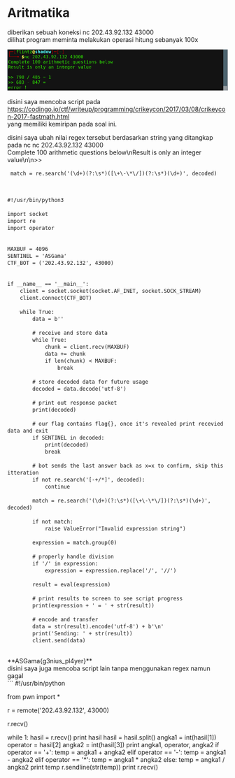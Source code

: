 # Aritmatika

diberikan sebuah koneksi nc 202.43.92.132 43000 <br>
dilihat program meminta melakukan operasi hitung sebanyak 100x<br>

<img src="arit11.png">

disini saya mencoba script pada https://codingo.io/ctf/writeup/programming/crikeycon/2017/03/08/crikeycon-2017-fastmath.html<br>
yang memiliki kemiripan pada soal ini.

disini saya ubah nilai regex tersebut berdasarkan string yang ditangkap pada nc nc 202.43.92.132 43000 <br>
Complete 100 arithmetic questions below\nResult is only an integer value\n\n>> <br>

```
 match = re.search('(\d+)(?:\s*)([\+\-\*\/])(?:\s*)(\d+)', decoded)

```
<br>

```
#!/usr/bin/python3
 
import socket
import re
import operator


MAXBUF = 4096
SENTINEL = 'ASGama'
CTF_BOT = ('202.43.92.132', 43000)


if __name__ == '__main__':
    client = socket.socket(socket.AF_INET, socket.SOCK_STREAM)
    client.connect(CTF_BOT)
 
    while True:
        data = b''

        # receive and store data
        while True:
            chunk = client.recv(MAXBUF)
            data += chunk
            if len(chunk) < MAXBUF:
                break
        
        # store decoded data for future usage
        decoded = data.decode('utf-8')
        
        # print out response packet
        print(decoded)

        # our flag contains flag{}, once it's revealed print recevied data and exit
        if SENTINEL in decoded:
            print(decoded)
            break

        # bot sends the last answer back as x=x to confirm, skip this itteration
        if not re.search('[-+/*]', decoded):
            continue

        match = re.search('(\d+)(?:\s*)([\+\-\*\/])(?:\s*)(\d+)', decoded)

        if not match:
            raise ValueError("Invalid expression string")
        
        expression = match.group(0)
 
        # properly handle division
        if '/' in expression:
            expression = expression.replace('/', '//')
 
        result = eval(expression)
 
        # print results to screen to see script progress
        print(expression + ' = ' + str(result))

        # encode and transfer
        data = str(result).encode('utf-8') + b'\n'
        print('Sending: ' + str(result))
        client.send(data)

```
<br>
**ASGama{g3nius_pl4yer}**
<br>
disini saya juga mencoba script lain tanpa menggunakan regex namun gagal <br>
```
#!/usr/bin/python

from pwn import *

r = remote('202.43.92.132', 43000)

r.recv()

while 1:
	hasil = r.recv()
	print hasil
	hasil = hasil.split()
	angka1 = int(hasil[1])
	operator = hasil[2]
	angka2 = int(hasil[3])
	print angka1, operator, angka2
	if operator == '+':
		temp = angka1 + angka2
	elif operator == '-':
		temp = angka1 - angka2
	elif operator == '*':
		temp = angka1 * angka2
	else:
		temp = angka1 / angka2
	print temp
	r.sendline(str(temp))
	print r.recv()



```
